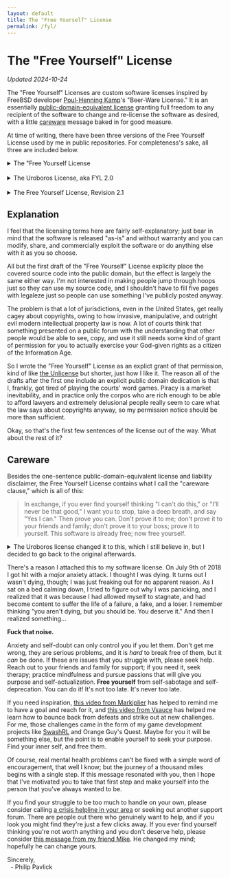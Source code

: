 ```yaml
---
layout: default
title: The "Free Yourself" License
permalink: /fyl/
---
```


The "Free Yourself" License
===========================

_Updated 2024-10-24_

The "Free Yourself" Licenses are custom software licenses inspired by FreeBSD
developer [Poul-Henning Kamp][phk]'s "Beer-Ware License."  It is an
essentially [public-domain-equivalent license][pde license] granting full
freedom to any recipient of the software to change and re-license the software
as desired, with a little [careware][careware] message baked in for good
measure.

At time of writing, there have been three versions of the Free Yourself
License used by me in public repositories.  For completeness's sake, all three
are included below.

<details>
<summary>The "Free Yourself License</summary>
<p>
&lt;email@sample.com&gt; wrote this file.  Feel free to do whatever
you want with it so long as you don't hold me liable for any damages;
there is no warranty.  In exchange, if you ever find yourself thinking
"I can't do this," or "I'll never be that good," I want you to stop,
take a deep breath, and say "Yes I can."  Then prove you can.  Don't
prove it to me; don't prove it to your friends and family; don't prove
it to your boss; prove it to yourself.  This software is already free;
now free yourself.<br />
&nbsp;&nbsp;- Philip Pavlick
</p>
<p>
For more information about the rationale behind this licensing, see
https://pavlick.net/fyl/
</p>
(<a href="/files/fyl.txt">Download text file</a>)
</details>

<br />

<details>
<summary>The Uroboros License, aka FYL 2.0</summary>
<p>
This is public domain software.  Feel free to do whatever you want with it
so long as you don't hold me liable for any damages - there is no warranty.
</p>
<p>
If you want to pay me back for it, you can do so by taking ten minutes or
more out of each day to remind yourself that you are valuable and your life
is worth living, and treating yourself like someone worth taking care of.
This software is already free; now free yourself.
</p>
(<a href="/files/uroboros-license.txt">Download text file</a>)
</details>

<br />

<details>
<summary>The Free Yourself License, Revision 2.1</summary>
<p>
This is public domain software.  Feel free to do whatever you want with it
so long as you don't hold me liable for any damages - there is no warranty.
</p>
<p>
In exchange, if you ever find yourself thinking "I can't do this," or "I'll
never be that good," I want you to stop, take a deep breath, and say "Yes I
can."  Then prove you can.  Don't prove it to me; don't prove it to your
friends and family; don't prove it to your boss; prove it to yourself.
This software is already free; now free yourself.
</p>
<p>
For more information, refer to &lt;https://www.pavlick.net/fyl&gt;
</p>
(<a href="/files/fyl-2.1.txt">Download text file</a>)
</details>

Explanation
-----------

I feel that the licensing terms here are fairly self-explanatory; just
bear in mind that the software is released "as-is" and without
warranty and you can modify, share, and commercially exploit the
software or do anything else with it as you so choose.

All but the first draft of the "Free Yourself" License explicity place the
covered source code into the public domain, but the effect is largely the
same either way.  I'm not interested in making people jump through hoops
just so they can use my source code, and I shouldn't have to fill five
pages with legaleze just so people can use something I've publicly posted
anyway.

The problem is that a lot of jurisdictions, even in the United States, get
really cagey about copyrights, owing to how invasive, manipulative, and
outright evil modern intellectual property law is now.  A lot of courts
think that something presented on a public forum with the understanding
that other people would be able to see, copy, and use it still needs some
kind of grant of permission for you to actually exercise your God-given
rights as a citizen of the Information Age.

So I wrote the "Free Yourself" License as an explict grant of that
permission, kind of like [the Unlicense][Unlicense]
but shorter, just how I like it.
The reason all of the drafts after the first one include an explicit public
domain dedication is that I, frankly, got tired of playing the courts' word
games.  Piracy is a market inevitability, and in practice only the corpos
who are rich enough to be able to afford lawyers and extremely delusional
people really seem to care what the law says about copyrights anyway, so my
permission notice should be more than sufficient.

Okay, so that's the first few sentences of the license out of the way.  What
about the rest of it?

Careware
--------

Besides the one-sentence public-domain-equivalent license and
liability disclaimer, the Free Yourself License contains what I call
the "careware clause," which is all of this:

> In exchange, if you ever find yourself thinking "I can't do this," or
> "I'll never be that good," I want you to stop, take a deep breath, and
> say "Yes I can."  Then prove you can.  Don't prove it to me; don't
> prove it to your friends and family; don't prove it to your boss;
> prove it to yourself.  This software is already free; now free
> yourself.

<details>
<summary>The Uroboros license changed it to this, which I still believe in,
but I decided to go back to the original afterwards.</summary>
<p>
If you want to pay me back for it, you can do so by taking ten minutes or
more out of each day to remind yourself that you are valuable and your life
is worth living, and treating yourself like someone worth taking care of.
This software is already free; now free yourself.
</p>
</details>

There's a reason I attached this to my software license.  On July 9th
of 2018 I got hit with a _major_ anxiety attack.  I thought I
was dying.  It turns out I wasn't dying, though; I was just freaking
out for no apparent reason.  As I sat on a bed calming down, I tried
to figure out why I was panicking, and I realized that it was because
I had allowed myself to stagnate, and had become content to suffer the
life of a failure, a fake, and a loser.  I remember thinking "you
aren't dying, but you should be.  You deserve it."  And then I
realized something...

**Fuck that noise.**

Anxiety and self-doubt can only control you if you let them.  Don't
get me wrong, they are serious problems, and it is _hard_ to
break free of them, but it _can_ be done.  If these are issues
that you struggle with, please seek help.  Reach out to your friends
and family for support; if you need it, seek therapy; practice
mindfulness and pursue passions that will give you purpose and
self-actualization.  **Free yourself** from self-sabotage
and self-deprecation.  You can do it!  It's not too late.  It's never
too late.

If you need inspiration, [this video from Markiplier][Markiplier] has helped
to remind me to have a goal and reach for it, and
[this video from Vsauce][Vsauce] has helped me learn how to bounce back from
defeats and strike out at new challenges.  For me, those challenges
came in the form of my game development projects like [SwashRL][SwashRL] and
Orange Guy's Quest.  Maybe for you it will be something else, but the point
is to enable yourself to seek your purpose.  Find your inner self, and free
them.

Of course, real mental health problems can't be fixed with a simple
word of encouragement, that well I know; but the journey of a thousand
miles begins with a single step.  If this message resonated with you,
then I hope that I've motivated you to take that first step and make
yourself into the person that you've always wanted to be.

If you find your struggle to be too much to handle on your own, please
consider calling [a crisis helpline in your area][helplines] or seeking out
another support forum.  There are people out there who genuinely want to help,
and if you look you might find they're just a few clicks away.  If you ever
find yourself thinking you're not worth anything and you don't deserve help,
please consider [this message from my friend Mike][Mike].  He changed my mind;
hopefully he can change yours.

Sincerely,  
&nbsp;&nbsp;- Philip Pavlick

[phk]: http://people.freebsd.org/~phk/
[pde license]: https://en.wikipedia.org/wiki/Public-domain-equivalent_license
[careware]: https://en.wikipedia.org/wiki/Careware
[permissive license]: https://en.wikipedia.org/wiki/Permissive_software_license
[public domain]: https://en.wikipedia.org/wiki/Public_domain
[Unlicense]: https://unlicense.org/

[Markiplier]: https://www.youtube.com/watch?v=Nn7d6Bnbr28&t=77
[Vsauce]: https://www.youtube.com/watch?v=qGgIC1GkBCw
[Mike]: https://www.youtube.com/watch?v=G1roCscTXjg
[helplines]: https://en.wikipedia.org/wiki/List_of_suicide_crisis_lines

[SwashRL]: https://swash.link/
